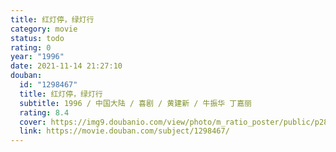 ```yaml
---
title: 红灯停，绿灯行
category: movie
status: todo
rating: 0
year: "1996"
date: 2021-11-14 21:27:10
douban:
  id: "1298467"
  title: 红灯停，绿灯行
  subtitle: 1996 / 中国大陆 / 喜剧 / 黄建新 / 牛振华 丁嘉丽
  rating: 8.4
  cover: https://img9.doubanio.com/view/photo/m_ratio_poster/public/p2869987205.jpg
  link: https://movie.douban.com/subject/1298467/
---
```


